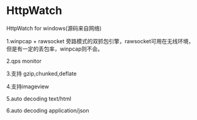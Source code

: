 # HttpWatch
HttpWatch for windows(源码来自网络)

1.winpcap + rawsocket 旁路模式的双抓包引擎，rawsocket可用在无线环境，但是有一定的丢包率，winpcap则不会。

2.qps monitor

3.支持 gzip,chunked,deflate 

4.支持imageview

5.auto decoding text/html

6.auto decoding application/json
